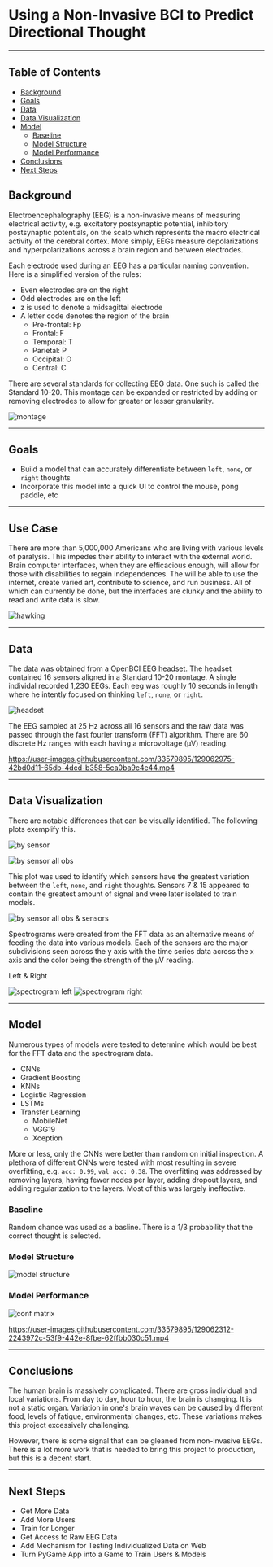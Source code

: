 # Using a Non-Invasive BCI to Predict Directional Thought

---

## Table of Contents

* [Background](#background)
* [Goals](#goals)
* [Data](#data)
* [Data Visualization](#data-visualization)
* [Model](#model)
    * [Baseline](#baseline)
    * [Model Structure](#model-structure)
    * [Model Performance](#model-performance)
* [Conclusions](#conclusions)
* [Next Steps](#next-steps)

## Background

Electroencephalography (EEG) is a non-invasive means of measuring electrical activity, e.g. excitatory postsynaptic potential, inhibitory postsynaptic potentials, on the scalp which represents the macro electrical activity of the cerebral cortex. More simply, EEGs measure depolarizations and hyperpolarizations across a brain region and between electrodes.

Each electrode used during an EEG has a particular naming convention. Here is a simplified version of the rules:

* Even electrodes are on the right
* Odd electrodes are on the left
* z is used to denote a midsagittal electrode
* A letter code denotes the region of the brain
    * Pre-frontal: Fp
    * Frontal: F
    * Temporal: T
    * Parietal: P
    * Occipital: O
    * Central: C

There are several standards for collecting EEG data. One such is called the Standard 10-20. This montage can be expanded or restricted by adding or removing electrodes to allow for greater or lesser granularity.

![montage](img/montage.png)

---

## Goals

* Build a model that can accurately differentiate between `left`, `none`, or `right` thoughts
* Incorporate this model into a quick UI to control the mouse, pong paddle, etc

---

## Use Case

There are more than 5,000,000 Americans who are living with various levels of paralysis. This impedes their ability to interact with the external world. Brain computer interfaces, when they are efficacious enough, will allow for those with disabilities to regain independences. The will be able to use the internet, create varied art, contribute to science, and run business. All of which can currently be done, but the interfaces are clunky and the ability to read and write data is slow.

![hawking](https://www.thefamouspeople.com/profiles/images/stephen-hawking-4.jpg)

---

## Data

The [data](https://hkinsley.com/static/downloads/bci/model_data_v2.7z) was obtained from a [OpenBCI EEG headset](https://shop.openbci.com/collections/frontpage/products/all-in-one-biosensing-r-d-bundle?variant=13043151994952). The headset contained 16 sensors aligned in a Standard 10-20 montage. A single individal recorded 1,230 EEGs. Each eeg was roughly 10 seconds in length where he intently focused on thinking `left`, `none`, or `right`.

![headset](img/open_bci.jpeg)

The EEG sampled at 25 Hz across all 16 sensors and the raw data was passed through the fast fourier transform (FFT) algorithm. There are 60 discrete Hz ranges with each having a microvoltage (µV) reading.

https://user-images.githubusercontent.com/33579895/129062975-42bd0d11-65db-4dcd-b358-5ca0ba9c4e44.mp4

---

## Data Visualization

There are notable differences that can be visually identified. The following plots exemplify this.

![by sensor](img/mean_µv_by_sensor.png)

![by sensor all obs](img/mean_µv_by_sensor_all_observations.png)

This plot was used to identify which sensors have the greatest variation between the `left`, `none`, and `right` thoughts. Sensors 7 & 15 appeared to contain the greatest amount of signal and were later isolated to train models.

![by sensor all obs & sensors](img/mean_µv_by_sensor_all_observations_&_sensors.png)

Spectrograms were created from the FFT data as an alternative means of feeding the data into various models. Each of the sensors are the major subdivisions seen across the y axis with the time series data across the x axis and the color being the strength of the µV reading.

Left & Right

![spectrogram left](img/1573487104.png)
![spectrogram right](img/1573485854.png)

---

## Model

Numerous types of models were tested to determine which would be best for the FFT data and the spectrogram data.

* CNNs
* Gradient Boosting
* KNNs
* Logistic Regression
* LSTMs
* Transfer Learning
    * MobileNet
    * VGG19
    * Xception

More or less, only the CNNs were better than random on initial inspection. A plethora of different CNNs were tested with most resulting in severe overfitting, e.g. `acc: 0.99`, `val_acc: 0.38`. The overfitting was addressed by removing layers, having fewer nodes per layer, adding dropout layers, and adding regularization to the layers. Most of this was largely ineffective.

### Baseline

Random chance was used as a basline. There is a 1/3 probability that the correct thought is selected.

### Model Structure

![model structure](img/model_shape.png)

### Model Performance

![conf matrix](img/conf_matrix.png)

https://user-images.githubusercontent.com/33579895/129062312-2243972c-53f9-442e-8fbe-62ffbb030c51.mp4

---

## Conclusions

The human brain is massively complicated. There are gross individual and local variations. From day to day, hour to hour, the brain is changing. It is not a static organ. Variation in one's brain waves can be caused by different food, levels of fatigue, environmental changes, etc. These variations makes this project excessively challenging.

However, there is some signal that can be gleaned from non-invasive EEGs. There is a lot more work that is needed to bring this project to production, but this is a decent start.

---

## Next Steps

* Get More Data
* Add More Users
* Train for Longer
* Get Access to Raw EEG Data
* Add Mechanism for Testing Individualized Data on Web
* Turn PyGame App into a Game to Train Users & Models
